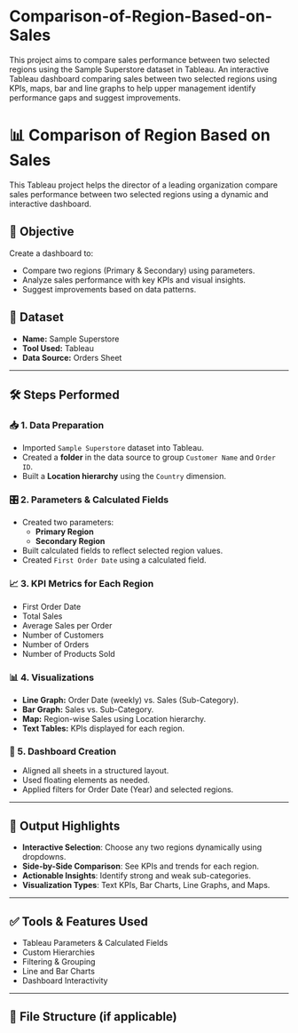 # Comparison-of-Region-Based-on-Sales
This project aims to compare sales performance between two selected regions using the Sample Superstore dataset in Tableau. An interactive Tableau dashboard comparing sales between two selected regions using KPIs, maps, bar and line graphs to help upper management identify performance gaps and suggest improvements.
# 📊 Comparison of Region Based on Sales

This Tableau project helps the director of a leading organization compare sales performance between two selected regions using a dynamic and interactive dashboard.

## 📌 Objective
Create a dashboard to:
- Compare two regions (Primary & Secondary) using parameters.
- Analyze sales performance with key KPIs and visual insights.
- Suggest improvements based on data patterns.

## 📂 Dataset
- **Name:** Sample Superstore
- **Tool Used:** Tableau
- **Data Source:** Orders Sheet

---

## 🛠️ Steps Performed

### 📥 1. Data Preparation
- Imported `Sample Superstore` dataset into Tableau.
- Created a **folder** in the data source to group `Customer Name` and `Order ID`.
- Built a **Location hierarchy** using the `Country` dimension.

### 🎛️ 2. Parameters & Calculated Fields
- Created two parameters:
  - **Primary Region**
  - **Secondary Region**
- Built calculated fields to reflect selected region values.
- Created `First Order Date` using a calculated field.

### 📈 3. KPI Metrics for Each Region
- First Order Date
- Total Sales
- Average Sales per Order
- Number of Customers
- Number of Orders
- Number of Products Sold

### 📊 4. Visualizations
- **Line Graph:** Order Date (weekly) vs. Sales (Sub-Category).
- **Bar Graph:** Sales vs. Sub-Category.
- **Map:** Region-wise Sales using Location hierarchy.
- **Text Tables:** KPIs displayed for each region.

### 🧩 5. Dashboard Creation
- Aligned all sheets in a structured layout.
- Used floating elements as needed.
- Applied filters for Order Date (Year) and selected regions.

---

## 📌 Output Highlights

- **Interactive Selection**: Choose any two regions dynamically using dropdowns.
- **Side-by-Side Comparison**: See KPIs and trends for each region.
- **Actionable Insights**: Identify strong and weak sub-categories.
- **Visualization Types**: Text KPIs, Bar Charts, Line Graphs, and Maps.

---

## ✅ Tools & Features Used

- Tableau Parameters & Calculated Fields
- Custom Hierarchies
- Filtering & Grouping
- Line and Bar Charts
- Dashboard Interactivity

---

## 📁 File Structure (if applicable)
